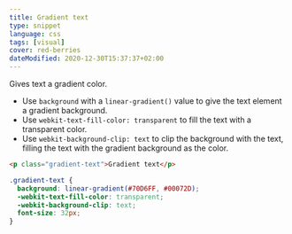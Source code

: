 ```yaml
---
title: Gradient text
type: snippet
language: css
tags: [visual]
cover: red-berries
dateModified: 2020-12-30T15:37:37+02:00
---
```


Gives text a gradient color.

- Use `background` with a `linear-gradient()` value to give the text element a gradient background.
- Use `webkit-text-fill-color: transparent` to fill the text with a transparent color.
- Use `webkit-background-clip: text` to clip the background with the text, filling the text with the gradient background as the color.

```html
<p class="gradient-text">Gradient text</p>
```

```css
.gradient-text {
  background: linear-gradient(#70D6FF, #00072D);
  -webkit-text-fill-color: transparent;
  -webkit-background-clip: text;
  font-size: 32px;
}
```
